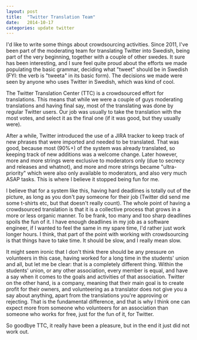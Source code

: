 ```yaml
---
layout: post
title:  "Twitter Translation Team"
date:   2014-10-17
categories: update twitter
---
```


I'd like to write some things about crowdsourcing activities. Since 2011, I've been part of the
moderating team for translating Twitter into Swedish, being part of the very beginning, together
with a couple of other swedes. It sure has been interesting, and I sure feel quite proud about the
efforts we made populating the basic grammar, deciding what "tweet" should be in Swedish (FYI: the
verb is "tweeta" in its basic form). The decisions we made were seen by anyone who uses Twitter in
Swedish, which was kind of cool.

The Twitter Translation Center (TTC) is a crowdsourced effort for translations. This means that
while we were a couple of guys moderating translations and having final say, most of the translating
was done by regular Twitter users. Our job was usually to take the translation with the most votes,
and select it as the final one (if it was good, but they usually were).

After a while, Twitter introduced the use of a JIRA tracker to keep track of new phrases that were
imported and needed to be translated. That was good, because most (90%+) of the system was already
translated, so keeping track of new additions was a welcome change. Later however, more and more
strings were exclusive to moderators only (due to secrecy and releases and whatnot), and more and
more strings became "ultra-priority" which were also only available to moderators, and also very
much ASAP tasks. This is where I believe it stopped being fun for me.

I believe that for a system like this, having hard deadlines is totally out of the picture, as long
as you don't pay someone for their job (Twitter did send me some t-shirts etc, but that doesn't
really count). The whole point of having a crowdsourced translation is that it is a collective
process that grows in a more or less organic manner. To be frank, too many and too sharp deadlines
spoils the fun of it. I have enough deadlines in my job as a software engineer, if I wanted to feel
the same in my spare time, I'd rather just work longer hours. I think, that part of the point with
working with crowdsourcing is that things have to take time. It should be slow, and I really mean
slow.

It might seem ironic that I don't think there should be any pressure on volunteers in this case,
having worked for a long time in the students' union and all, but let me be clear: that is a
completely different thing. Within the students' union, or any other association, every member is
equal, and have a say when it comes to the goals and activities of that association. Twitter on the
other hand, is a company, meaning that their main goal is to create profit for their owners, and
volunteering as a translator does not give you a say about anything, apart from the translations
you're approving or rejecting. That is the fundamental difference, and that is why I think one can
expect more from someone who volunteers for an association than someone who works for free, just for
the fun of it, for Twitter.

So goodbye TTC, it really have been a pleasure, but in the end it just did not work out.
